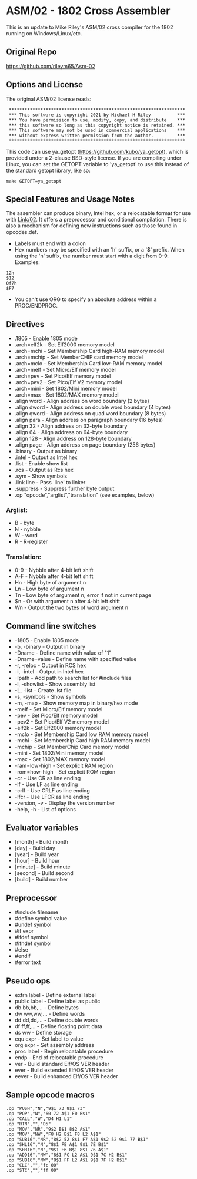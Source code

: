 
# ASM/02 - 1802 Cross Assembler

This is an update to Mike Riley's ASM/02 cross compiler for the 1802 running on Windows/Linux/etc.

## Original Repo
https://github.com/rileym65/Asm-02

## Options and License

The original ASM/02 license reads:
```
 *******************************************************************
 *** This software is copyright 2021 by Michael H Riley          ***
 *** You have permission to use, modify, copy, and distribute    ***
 *** this software so long as this copyright notice is retained. ***
 *** This software may not be used in commercial applications    ***
 *** without express written permission from the author.         ***
 *******************************************************************
```
This code can use ya_getopt (https://github.com/kubo/ya_getopt), which is provided under a 2-clause BSD-style license.
If you are compiling under Linux, you can set the GETOPT variable to 'ya_getopt' to use this instead of the standard getopt library, like so:

```
make GETOPT=ya_getopt
```

## Special Features and Usage Notes
The assembler can produce binary, Intel hex, or a relocatable format for use with [Link/02](https://github.com/arhefner/Link-02).
It offers a preprocessor and conditional compilation. There is also a mechanism for defining new instructions
such as those found in opcodes.def.

* Labels must end with a colon
* Hex numbers may be specified with an 'h' suffix, or a '$' prefix. When using the 'h' suffix, the number must start with a digit from 0-9.  
Examples:
```
12h
$12
0f7h
$F7
```
* You can't use ORG to specify an absolute address within a PROC/ENDPROC.

## Directives

* .1805        - Enable 1805 mode
* .arch=elf2k  - Set Elf2000 memory model
* .arch=mchi   - Set Membership Card high-RAM memory model
* .arch=mchip  - Set MemberCHIP card memory model
* .arch=mclo   - Set Membership Card low-RAM memory model
* .arch=melf   - Set Micro/Elf memory model
* .arch=pev    - Set Pico/Elf memory model
* .arch=pev2   - Set Pico/Elf V2 memory model
* .arch=mini   - Set 1802/Mini memory model
* .arch=max    - Set 1802/MAX memory model
* .align word  - Align address on word boundary (2 bytes)
* .align dword - Align address on double word boundary (4 bytes)
* .align qword - Align address on quad word boundary (8 bytes)
* .align para  - Align address on paragraph boundary (16 bytes)
* .align 32    - Align address on 32-byte boundary
* .align 64    - Align address on 64-byte boundary
* .align 128   - Align address on 128-byte boundary
* .align page  - Align address on page boundary (256 bytes)
* .binary      - Output as binary
* .intel       - Output as Intel hex
* .list        - Enable show list
* .rcs         - Output as Rcs hex
* .sym         - Show symbols
* .link line   - Pass 'line' to linker
* .suppress    - Suppress further byte output
* .op "opcode","arglist","translation" (see examples, below)

### Arglist:

*  B - byte
*  N - nybble
*  W - word
*  R - R-register

### Translation:
*  0-9 - Nybble after 4-bit left shift
*  A-F - Nybble after 4-bit left shift
*  Hn  - High byte of argument n
*  Ln  - Low byte of argument n
*  Tn  - Low byte of argument n, error if not in current page
*  $n  - Or with argument n after 4-bit left shift
*  Wn  - Output the two bytes of word argument n

## Command line switches
* -1805         - Enable 1805 mode
* -b, -binary   - Output in binary
* -Dname        - Define name with value of "1"
* -Dname=value  - Define name with specified value
* -r, -reloc    - Output in RCS hex
* -i, -intel    - Output in Intel hex
* -Ipath        - Add path to search list for #include files
* -l, -showlist - Show assembly list
* -L, -list     - Create .lst file
* -s, -symbols  - Show symbols
* -m, -map      - Show memory map in binary/hex mode
* -melf         - Set Micro/Elf memory model
* -pev          - Set Pico/Elf memory model
* -pev2         - Set Pico/Elf V2 memory model
* -elf2k        - Set Elf2000 memory model
* -mclo         - Set Membership Card low RAM memory model
* -mchi         - Set Membership Card high RAM memory model
* -mchip        - Set MemberChip Card memory model
* -mini         - Set 1802/Mini memory model
* -max          - Set 1802/MAX memory model
* -ram=low-high - Set explicit RAM region
* -rom=how-high - Set explicit ROM region
* -cr           - Use CR as line ending
* -lf           - Use LF as line ending
* -crlf         - Use CRLF as line ending
* -lfcr         - Use LFCR as line ending
* -version, -v  - Display the version number
* -help, -h     - List of options

## Evaluator variables
* [month]         - Build month
* [day]           - Build day
* [year]          - Build year
* [hour]          - Build hour
* [minute]        - Build minute
* [second]        - Build second
* [build]         - Build number

## Preprocessor
* #include filename
* #define symbol value
* #undef symbol
* #if expr
* #ifdef symbol
* #ifndef symbol
* #else
* #endif
* #error text

## Pseudo ops
* extrn label   - Define external label
* public label  - Define label as public
* db  bb,bb,... - Define bytes
* dw  ww,ww,... - Define words
* dd  dd,dd,... - Define double words
* df  ff,ff,... - Define floating point data
* ds  ww        - Define storage
* equ expr      - Set label to value
* org expr      - Set assembly address
* proc label    - Begin relocatable procedure
* endp          - End of relocatable procedure
* ver           - Build standard Elf/OS VER header
* ever          - Build extended Elf/OS VER header
* eever         - Build enhanced Elf/OS VER header
  
## Sample opcode macros
```
.op "PUSH","N","9$1 73 8$1 73"
.op "POP","N","60 72 A$1 F0 B$1"
.op "CALL","W","D4 H1 L1"
.op "RTN","","D5"
.op "MOV","NR","9$2 B$1 8$2 A$1"
.op "MOV","NW","F8 H2 B$1 F8 L2 A$1"
.op "SUB16","NR","8$2 52 8$1 F7 A$1 9$2 52 9$1 77 B$1"
.op "SHL16","N","8$1 FE A$1 9$1 7E B$1"
.op "SHR16","N","9$1 F6 B$1 8$1 76 A$1"
.op "ADD16","NW","8$1 FC L2 A$1 9$1 7C H2 B$1"
.op "SUB16","NW","8$1 FF L2 A$1 9$1 7F H2 B$1"
.op "CLC","","fc 00"
.op "STC","","ff 00"
```
